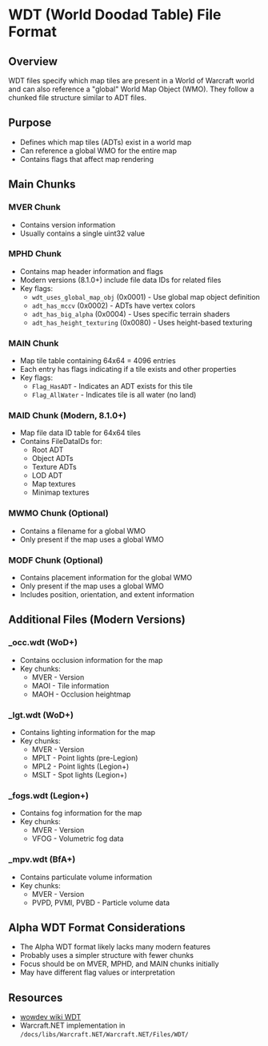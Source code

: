 # WDT (World Doodad Table) File Format

## Overview
WDT files specify which map tiles are present in a World of Warcraft world and can also reference a "global" World Map Object (WMO). They follow a chunked file structure similar to ADT files.

## Purpose
- Defines which map tiles (ADTs) exist in a world map
- Can reference a global WMO for the entire map
- Contains flags that affect map rendering

## Main Chunks

### MVER Chunk
- Contains version information
- Usually contains a single uint32 value

### MPHD Chunk
- Contains map header information and flags
- Modern versions (8.1.0+) include file data IDs for related files
- Key flags:
  - `wdt_uses_global_map_obj` (0x0001) - Use global map object definition
  - `adt_has_mccv` (0x0002) - ADTs have vertex colors
  - `adt_has_big_alpha` (0x0004) - Uses specific terrain shaders
  - `adt_has_height_texturing` (0x0080) - Uses height-based texturing

### MAIN Chunk
- Map tile table containing 64x64 = 4096 entries
- Each entry has flags indicating if a tile exists and other properties
- Key flags:
  - `Flag_HasADT` - Indicates an ADT exists for this tile
  - `Flag_AllWater` - Indicates tile is all water (no land)

### MAID Chunk (Modern, 8.1.0+)
- Map file data ID table for 64x64 tiles
- Contains FileDataIDs for:
  - Root ADT
  - Object ADTs
  - Texture ADTs
  - LOD ADT
  - Map textures
  - Minimap textures

### MWMO Chunk (Optional)
- Contains a filename for a global WMO
- Only present if the map uses a global WMO

### MODF Chunk (Optional)
- Contains placement information for the global WMO
- Only present if the map uses a global WMO
- Includes position, orientation, and extent information

## Additional Files (Modern Versions)

### _occ.wdt (WoD+)
- Contains occlusion information for the map
- Key chunks:
  - MVER - Version
  - MAOI - Tile information
  - MAOH - Occlusion heightmap

### _lgt.wdt (WoD+)
- Contains lighting information for the map
- Key chunks:
  - MVER - Version
  - MPLT - Point lights (pre-Legion)
  - MPL2 - Point lights (Legion+)
  - MSLT - Spot lights (Legion+)

### _fogs.wdt (Legion+)
- Contains fog information for the map
- Key chunks:
  - MVER - Version
  - VFOG - Volumetric fog data

### _mpv.wdt (BfA+)
- Contains particulate volume information
- Key chunks:
  - MVER - Version
  - PVPD, PVMI, PVBD - Particle volume data

## Alpha WDT Format Considerations
- The Alpha WDT format likely lacks many modern features
- Probably uses a simpler structure with fewer chunks
- Focus should be on MVER, MPHD, and MAIN chunks initially
- May have different flag values or interpretation

## Resources
- [wowdev wiki WDT](https://wowdev.wiki/WDT)
- Warcraft.NET implementation in `/docs/libs/Warcraft.NET/Warcraft.NET/Files/WDT/` 